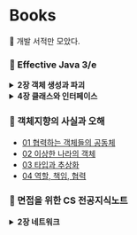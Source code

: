 # Books
📖 개발 서적만 모았다.

### 📗 Effective Java 3/e
<details>
<summary><strong>2장 객체 생성과 파괴</strong></summary>
<div markdown="1">

- [Item 1. 생성자 대신 정적 팩토리 메서드를 고려하라.](https://github.com/sieunp06/Books/blob/main/Effective%20Java/2%EC%9E%A5%20%EA%B0%9D%EC%B2%B4%20%EC%83%9D%EC%84%B1%EA%B3%BC%20%ED%8C%8C%EA%B4%B4/Item%201%20%EC%83%9D%EC%84%B1%EC%9E%90%20%EB%8C%80%EC%8B%A0%20%EC%A0%95%EC%A0%81%20%ED%8C%A9%ED%84%B0%EB%A6%AC%20%EB%A9%94%EC%84%9C%EB%93%9C%EB%A5%BC%20%EA%B3%A0%EB%A0%A4%ED%95%98%EB%9D%BC.md)
- [Item 2. 생성자에 매개변수가 많다면 빌더를 고려하라.](https://github.com/sieunp06/Books/blob/main/Effective%20Java/2%EC%9E%A5%20%EA%B0%9D%EC%B2%B4%20%EC%83%9D%EC%84%B1%EA%B3%BC%20%ED%8C%8C%EA%B4%B4/Item%202%20%EC%83%9D%EC%84%B1%EC%9E%90%EC%97%90%20%EB%A7%A4%EA%B0%9C%EB%B3%80%EC%88%98%EA%B0%80%20%EB%A7%8E%EB%8B%A4%EB%A9%B4%20%EB%B9%8C%EB%8D%94%EB%A5%BC%20%EA%B3%A0%EB%A0%A4%ED%95%98%EB%9D%BC.md)
- [Item 3. private 생성자나 열거 타입으로 싱글턴임을 보증하라.](https://github.com/sieunp06/Books/blob/main/Effective%20Java/2%EC%9E%A5%20%EA%B0%9D%EC%B2%B4%20%EC%83%9D%EC%84%B1%EA%B3%BC%20%ED%8C%8C%EA%B4%B4/Item%203%20private%20%EC%83%9D%EC%84%B1%EC%9E%90%EB%82%98%20%EC%97%B4%EA%B1%B0%20%ED%83%80%EC%9E%85%EC%9C%BC%EB%A1%9C%20%EC%8B%B1%EA%B8%80%ED%84%B4%EC%9E%84%EC%9D%84%20%EB%B3%B4%EC%A6%9D%ED%95%98%EB%9D%BC.md)
- [Item 4. 인스턴스화를 막으려거든 private 생성자를 사용하라.](https://github.com/sieunp06/Books/blob/main/Effective%20Java/2%EC%9E%A5%20%EA%B0%9D%EC%B2%B4%20%EC%83%9D%EC%84%B1%EA%B3%BC%20%ED%8C%8C%EA%B4%B4/Item%204%20%EC%9D%B8%EC%8A%A4%ED%84%B4%EC%8A%A4%ED%99%94%EB%A5%BC%20%EB%A7%89%EC%9C%BC%EB%A0%A4%EA%B1%B0%EB%93%A0%20private%20%EC%83%9D%EC%84%B1%EC%9E%90%EB%A5%BC%20%EC%82%AC%EC%9A%A9%ED%95%98%EB%9D%BC.md)
- [Item 5. 자원을 직접 명시하지 말고 의존 객체 주입을 사용하라.](https://github.com/sieunp06/Books/blob/main/Effective%20Java/2%EC%9E%A5%20%EA%B0%9D%EC%B2%B4%20%EC%83%9D%EC%84%B1%EA%B3%BC%20%ED%8C%8C%EA%B4%B4/Item%205%20%EC%9E%90%EC%9B%90%EC%9D%84%20%EC%A7%81%EC%A0%91%20%EB%AA%85%EC%8B%9C%ED%95%98%EC%A7%80%20%EB%A7%90%EA%B3%A0%20%EC%9D%98%EC%A1%B4%20%EA%B0%9D%EC%B2%B4%20%EC%A3%BC%EC%9E%85%EC%9D%84%20%EC%82%AC%EC%9A%A9%ED%95%98%EB%9D%BC.md)
- [Item 6. 불필요한 객체 생성을 피하라.](https://github.com/sieunp06/Books/blob/main/Effective%20Java/2%EC%9E%A5%20%EA%B0%9D%EC%B2%B4%20%EC%83%9D%EC%84%B1%EA%B3%BC%20%ED%8C%8C%EA%B4%B4/Item%206%20%EB%B6%88%ED%95%84%EC%9A%94%ED%95%9C%20%EA%B0%9D%EC%B2%B4%20%EC%83%9D%EC%84%B1%EC%9D%84%20%ED%94%BC%ED%95%98%EB%9D%BC.md)

</div>
</details>
<details>
<summary><strong>4장 클래스와 인터페이스</strong></summary>
<div markdown="1">

- [Item 17. 변경 가능성을 최소화하라.](https://github.com/sieunp06/Books/blob/main/Effective%20Java/4%EC%9E%A5%20%ED%81%B4%EB%9E%98%EC%8A%A4%EC%99%80%20%EC%9D%B8%ED%84%B0%ED%8E%98%EC%9D%B4%EC%8A%A4/Item%2017%20%EB%B3%80%EA%B2%BD%20%EA%B0%80%EB%8A%A5%EC%84%B1%EC%9D%84%20%EC%B5%9C%EC%86%8C%ED%99%94%ED%95%98%EB%9D%BC.md)

</div>
</details>

### 📔 객체지향의 사실과 오해
- [01 협력하는 객체들의 공동체](https://github.com/sieunp06/Books/blob/main/%EA%B0%9D%EC%B2%B4%EC%A7%80%ED%96%A5%EC%9D%98%20%EC%82%AC%EC%8B%A4%EA%B3%BC%20%EC%98%A4%ED%95%B4/01%20%ED%98%91%EB%A0%A5%ED%95%98%EB%8A%94%20%EA%B0%9D%EC%B2%B4%EB%93%A4%EC%9D%98%20%EA%B3%B5%EB%8F%99%EC%B2%B4.md)
- [02 이상한 나라의 객체](https://github.com/sieunp06/Books/blob/main/%EA%B0%9D%EC%B2%B4%EC%A7%80%ED%96%A5%EC%9D%98%20%EC%82%AC%EC%8B%A4%EA%B3%BC%20%EC%98%A4%ED%95%B4/02%20%EC%9D%B4%EC%83%81%ED%95%9C%20%EB%82%98%EB%9D%BC%EC%9D%98%20%EA%B0%9D%EC%B2%B4.md)
- [03 타입과 추상화](https://github.com/sieunp06/Books/blob/main/%EA%B0%9D%EC%B2%B4%EC%A7%80%ED%96%A5%EC%9D%98%20%EC%82%AC%EC%8B%A4%EA%B3%BC%20%EC%98%A4%ED%95%B4/03%20%ED%83%80%EC%9E%85%EA%B3%BC%20%EC%B6%94%EC%83%81%ED%99%94.md)
- [04 역할, 책임, 협력](https://github.com/sieunp06/Books/blob/main/%EA%B0%9D%EC%B2%B4%EC%A7%80%ED%96%A5%EC%9D%98%20%EC%82%AC%EC%8B%A4%EA%B3%BC%20%EC%98%A4%ED%95%B4/04%20%EC%97%AD%ED%95%A0%2C%20%EC%B1%85%EC%9E%84%2C%20%ED%98%91%EB%A0%A5.md)

### 📒 면접을 위한 CS 전공지식노트
<details>
<summary><strong>2장 네트워크</strong></summary>
<div markdown="1">

- [2.1 네트워크 기초](https://github.com/sieunp06/Books/blob/main/%EB%A9%B4%EC%A0%91%EC%9D%84%20%EC%9C%84%ED%95%9C%20CS%20%EC%A0%84%EA%B3%B5%EC%A7%80%EC%8B%9D%EB%85%B8%ED%8A%B8/2%EC%9E%A5%20%EB%84%A4%ED%8A%B8%EC%9B%8C%ED%81%AC/2-1%20%EB%84%A4%ED%8A%B8%EC%9B%8C%ED%81%AC%20%EA%B8%B0%EC%B4%88.md)

</div>
</details>